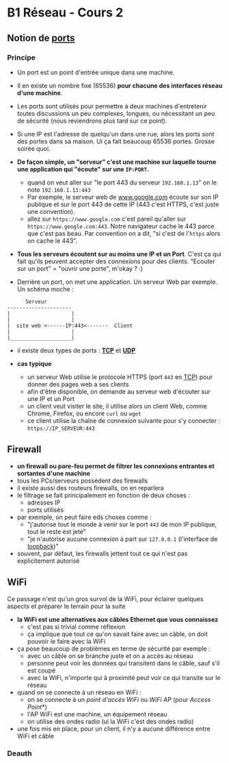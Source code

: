 # B1 Réseau - Cours 2

## Notion de [ports](./lexique.md#ports)  
### Principe
* Un port est un point d'entrée unique dans une machine.   
* Il en existe un nombre fixe (65536) **pour chacune des interfaces réseau d'une machine**.  
* Les ports sont utilisés pour permettre à deux machines d'entretenir toutes discussions un peu complexes, longues, ou nécessitant un peu de sécurité (nous reviendrons plus tard sur ce point).  
* Si une IP est l'adresse de quelqu'un dans une rue, alors les ports sont des portes dans sa maison. Ui ça fait beaucoup 65536 portes. Grosse soirée quoi.  

* **De façon simple, un "serveur" c'est une machine sur laquelle tourne une application qui "écoute" sur une `IP:PORT`.**
  * quand on veut aller sur "le port 443 du serveur `192.168.1.13`" on le note `192.168.1.13:443`
  * Par exemple, le serveur web de www.google.com écoute sur son IP publique et sur le port 443 de cette IP (443 c'est HTTPS, c'est juste une convention).
  * allez sur `https://www.google.com` c'est pareil qu'aller sur `https://www.google.com:443`. Notre navigateur cache le 443 parce que c'est pas beau. Par convention on a dit, "si c'est de l'`https` alors on cache le 443". 

* **Tous les serveurs écoutent sur au moins une IP et un Port**. C'est ça qui fait qu'ils peuvent accepter des connexions pour des clients. "Ecouter sur un port" = "ouvrir une porte", m'okay ? :)  

* Derrière un port, on met une application. Un serveur Web par exemple. Un schéma moche :
```
      Serveur 
---------------------
|                    |
|                    |
|  site web <------IP:443<-------  Client
|                    |
|____________________|
```

* il existe deux types de ports : [**TCP**](./lexique.md#tcp--transmission-control-protocol) et [**UDP**](./lexique.md#udp--user-datagram-protocol)

* **cas typique**
  * un serveur Web utilise le protocole HTTPS (port `443` en [TCP](./lexique.md#tcp--transmission-control-protocol)) pour donner des pages web a ses clients
  * afin d'être disponible, on demande au serveur web d'écouter sur une IP et un Port
  * un client veut visiter le site, il utilise alors un client Web, comme Chrome, Firefox, ou encore `curl` ou `wget`
  * ce client utilise la chaîne de connexion suivante pour s'y connecter : `https://IP_SERVEUR:443`
  
## Firewall

* **un firewall ou pare-feu permet de filtrer les connexions entrantes et sortantes d'une machine**
* tous les PCs/serveurs possèdent des firewalls
* il existe aussi des routeurs firewalls, on en reparlera
* le filtrage se fait principalement en fonction de deux choses : 
  * adresses IP
  * ports utilisés
* par exemple, on peut faire eds choses comme :
  * "j'autorise tout le monde à venir sur le port `443` de mon IP publique, tout le reste est jeté"
  * "je n'autorise aucune connexion à part sur `127.0.0.1` (l'interface de [loopback]())"
* souvent, par défaut, les firewalls jettent tout ce qui n'est pas explicitement autorisé

## WiFi

Ce passage n'est qu'un gros survol de la WiFi, pour éclairer quelques aspects et préparer le terrain pour la suite
* **la WiFi est une alternatives aux câbles Ethernet que vous connaissez**
  * c'est pas si trivial comme réflexion
  * ça implique que tout ce qu'on savait faire avec un câble, on doit pouvoir le faire avec la WiFi
* ça pose beaucoup de problèmes en terme de sécurité par exemple : 
  * avec un câble on se branche juste et on a accès au réseau
  * personne peut voir les données qui transitent dans le câble, sauf s'il est coupé
  * avec la WiFi, n'importe qui à proximité peut voir ce qui transite sur le réseau
* quand on se connecte à un réseau en WiFi : 
  * on se connecte à un *point d'accès WiFi* ou *WiFi AP* (pour *Access Point**)
  * l'AP WiFi est une machine, un équipement réseau 
  * on utilise des ondes radio (ui la WiFi c'est des ondes radio)
* une fois mis en place, pour un client, il n'y a aucune différence entre WiFi et câble

### Deauth
